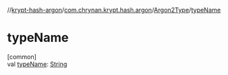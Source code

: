 //[krypt-hash-argon](../../../index.md)/[com.chrynan.krypt.hash.argon](../index.md)/[Argon2Type](index.md)/[typeName](type-name.md)

# typeName

[common]\
val [typeName](type-name.md): [String](https://kotlinlang.org/api/latest/jvm/stdlib/kotlin/-string/index.html)
